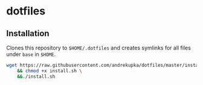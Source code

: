 # dotfiles

## Installation

Clones this repository to `$HOME/.dotfiles` and creates symlinks for all files under `base` in `$HOME`.

```bash
wget https://raw.githubusercontent.com/andrekupka/dotfiles/master/install.sh \
    && chmod +x install.sh \
    &&./install.sh
```
